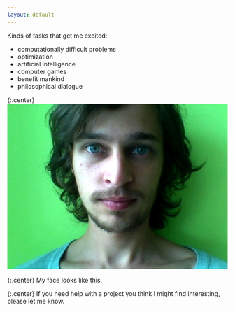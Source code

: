 ```yaml
---
layout: default
---
```


Kinds of tasks that get me excited:

* computationally difficult problems
* optimization
* artificial intelligence
* computer games
* benefit mankind
* philosophical dialogue

{:.center}
![My photo](/assets/face.jpg)

{:.center}
My face looks like this.

{:.center}
If you need help with a project you think I might find interesting,
please let me know.

